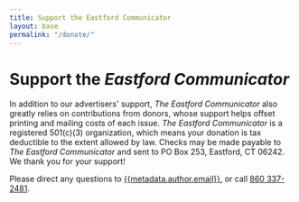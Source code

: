 ```yaml
---
title: Support the Eastford Communicator
layout: base
permalink: "/donate/"
---
```

# Support the *Eastford Communicator*

In addition to our advertisers' support, *The Eastford Communicator* also greatly relies on contributions from donors, whose support helps offset printing and mailing costs of each issue. *The Eastford Communicator* is a registered 501\(c)(3) organization, which means your donation is tax deductible to the extent allowed by law. Checks may be made payable to *The Eastford Communicator* and sent to PO Box 253, Eastford, CT 06242. We thank you for your support!

Please direct any questions to [{{metadata.author.email}}](mailto:{{metadata.author.email}}), or call [860 337-2481](tel:8603372481).

